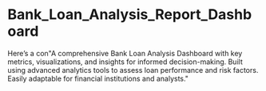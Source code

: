 # Bank_Loan_Analysis_Report_Dashboard
Here’s a con"A comprehensive Bank Loan Analysis Dashboard with key metrics, visualizations, and insights for informed decision-making. Built using advanced analytics tools to assess loan performance and risk factors. Easily adaptable for financial institutions and analysts."
